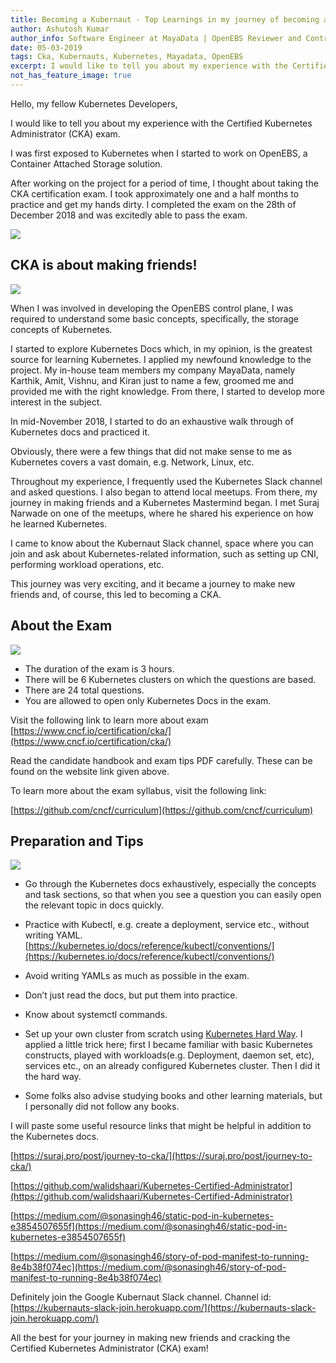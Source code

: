 ```yaml
---
title: Becoming a Kubernaut - Top Learnings in my journey of becoming a CKA
author: Ashutosh Kumar
author_info: Software Engineer at MayaData | OpenEBS Reviewer and Contributor | CKA | Gopher | Kubernaut
date: 05-03-2019
tags: Cka, Kubernauts, Kubernetes, Mayadata, OpenEBS
excerpt: I would like to tell you about my experience with the Certified Kubernetes Administrator (CKA) exam.
not_has_feature_image: true
---
```


Hello, my fellow Kubernetes Developers,

I would like to tell you about my experience with the Certified Kubernetes Administrator (CKA) exam.

I was first exposed to Kubernetes when I started to work on OpenEBS, a Container Attached Storage solution.

After working on the project for a period of time, I thought about taking the CKA certification exam. I took approximately one and a half months to practice and get my hands dirty. I completed the exam on the 28th of December 2018 and was excitedly able to pass the exam.

![](https://lh6.googleusercontent.com/xjqXS1OHG4peRCNCbgIucCHlqEEgY4dzFr2vCot0pj0dRz075Xv7Ed2p9yBiqYMWLkvKOFLLIkXL-6lTtqIap981KBWebNZvfBn8SYmOstKa-SjdUruWyli92vsGatDvXt5Nveq2)

## CKA is about making friends!

![](https://lh6.googleusercontent.com/y-dr6deMc6gBAJs4UKCCdA_rmDTbRLyyUd5OLMj1u6_deX1JIDWVUJq-iQvBnJXKMrs3z5pqcT6FPEfaH8qJ80Gt0BdoQ5qOOEdDoy5ZI6KNfySYzr-dy52ojIb-U-W4ZiCXHJDR)

When I was involved in developing the OpenEBS control plane, I was required to understand some basic concepts, specifically, the storage concepts of Kubernetes.

I started to explore Kubernetes Docs which, in my opinion, is the greatest source for learning Kubernetes. I applied my newfound knowledge to the project. My in-house team members my company MayaData, namely Karthik, Amit, Vishnu, and Kiran just to name a few, groomed me and provided me with the right knowledge. From there, I started to develop more interest in the subject.

In mid-November 2018, I started to do an exhaustive walk through of Kubernetes docs and practiced it.

Obviously, there were a few things that did not make sense to me as Kubernetes covers a vast domain, e.g. Network, Linux, etc.

Throughout my experience, I frequently used the Kubernetes Slack channel and asked questions. I also began to attend local meetups. From there, my journey in making friends and a Kubernetes Mastermind began. I met Suraj Narwade on one of the meetups, where he shared his experience on how he learned Kubernetes.

I came to know about the Kubernaut Slack channel, space where you can join and ask about Kubernetes-related information, such as setting up CNI, performing workload operations, etc.

This journey was very exciting, and it became a journey to make new friends and, of course, this led to becoming a CKA.

## About the Exam

![](https://lh6.googleusercontent.com/8O1iFmqiXACiozyrrBeMHHX3GKf9HstipsrtEK7MnPyppP9kQVxxIL1aXogrCYs8fdOCYe1952aBSpqp2bokSxpMpvkn770m4wfMjuBlNEWeeETInd7cSX-l70GUq1o3QI3SonVq)

- The duration of the exam is 3 hours.
- There will be 6 Kubernetes clusters on which the questions are based.
- There are 24 total questions.
- You are allowed to open only Kubernetes Docs in the exam.

Visit the following link to learn more about exam
[https://www.cncf.io/certification/cka/](https://www.cncf.io/certification/cka/)

Read the candidate handbook and exam tips PDF carefully. These can be found on the website link given above.

To learn more about the exam syllabus, visit the following link:

[https://github.com/cncf/curriculum](https://github.com/cncf/curriculum)

## Preparation and Tips

![](https://lh3.googleusercontent.com/y5Y0lbm9j0gl9pMSf2pV9cAwHrLHzk2As5oReKk-gtz--IeZvCs4V1lPQeUKQImkpKQvoX3N7YGl-3OMMva5-vNzQpEYT6curv_PbRdDIZgMuKkGzx9wj4yD5CAc62xMU5YrOdid)

- Go through the Kubernetes docs exhaustively, especially the concepts and task sections, so that when you see a question you can easily open the relevant topic in docs quickly.
- Practice with Kubectl, e.g. create a deployment, service etc., without writing YAML.
[https://kubernetes.io/docs/reference/kubectl/conventions/](https://kubernetes.io/docs/reference/kubectl/conventions/)

- Avoid writing YAMLs as much as possible in the exam.
- Don’t just read the docs, but put them into practice.
- Know about systemctl commands.
- Set up your own cluster from scratch using [Kubernetes Hard Way](https://github.com/kelseyhightower/kubernetes-the-hard-way). I applied a little trick here; first I became familiar with basic Kubernetes constructs, played with workloads(e.g. Deployment, daemon set, etc), services etc., on an already configured Kubernetes cluster. Then I did it the hard way.
- Some folks also advise studying books and other learning materials, but I personally did not follow any books.

I will paste some useful resource links that might be helpful in addition to the Kubernetes docs.

[https://suraj.pro/post/journey-to-cka/](https://suraj.pro/post/journey-to-cka/)

[https://github.com/walidshaari/Kubernetes-Certified-Administrator](https://github.com/walidshaari/Kubernetes-Certified-Administrator)

[https://medium.com/@sonasingh46/static-pod-in-kubernetes-e3854507655f](https://medium.com/@sonasingh46/static-pod-in-kubernetes-e3854507655f)

[https://medium.com/@sonasingh46/story-of-pod-manifest-to-running-8e4b38f074ec](https://medium.com/@sonasingh46/story-of-pod-manifest-to-running-8e4b38f074ec)

Definitely join the Google Kubernaut Slack channel.
Channel id: [https://kubernauts-slack-join.herokuapp.com/](https://kubernauts-slack-join.herokuapp.com/)

All the best for your journey in making new friends and cracking the Certified Kubernetes Administrator (CKA) exam!

